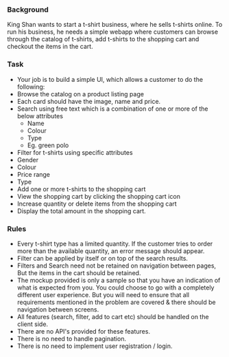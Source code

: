 ### Background

King Shan wants to start a t-shirt business, where he sells t-shirts online.
To run his business, he needs a simple webapp where customers can browse through the catalog of t-shirts, add t-shirts to the shopping cart and checkout the items in the cart.

### Task

- Your job is to build a simple UI, which allows a customer to do the following:
- Browse the catalog on a product listing page
- Each card should have the image, name and price.
- Search using free text which is a combination of one or more of the below attributes
  - Name
  - Colour
  - Type
  - Eg. green polo
- Filter for t-shirts using specific attributes
- Gender
- Colour
- Price range
- Type
- Add one or more t-shirts to the shopping cart
- View the shopping cart by clicking the shopping cart icon
- Increase quantity or delete items from the shopping cart
- Display the total amount in the shopping cart.

### Rules

- Every t-shirt type has a limited quantity. If the customer tries to order more than the available quantity, an error message should appear.
- Filter can be applied by itself or on top of the search results.
- Filters and Search need not be retained on navigation between pages, But the items in the cart should be retained.
- The mockup provided is only a sample so that you have an indication of what is expected from you. You could choose to go with a completely different user experience. But you will need to ensure that all requirements mentioned in the problem are covered & there should be navigation between screens.
- All features (search, filter, add to cart etc) should be handled on the client side.
- There are no API's provided for these features.
- There is no need to handle pagination.
- There is no need to implement user registration / login.
